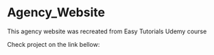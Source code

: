 # Agency_Website
This agency website was recreated from Easy Tutorials Udemy course

Check project on the link bellow:

